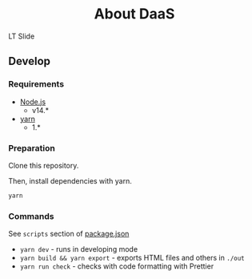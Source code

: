 <div align="center">

# About DaaS

</div>

LT Slide

## Develop

### Requirements

- [Node.js](https://nodejs.org/)
  - v14.\*
- [yarn](https://yarnpkg.com/)
  - 1.\*

### Preparation

Clone this repository.

Then, install dependencies with yarn.

```sh
yarn
```

### Commands

See `scripts` section of [package.json](./package.json)

- `yarn dev` - runs in developing mode
- `yarn build && yarn export` - exports HTML files and others in `./out`
- `yarn run check` - checks with code formatting with Prettier
